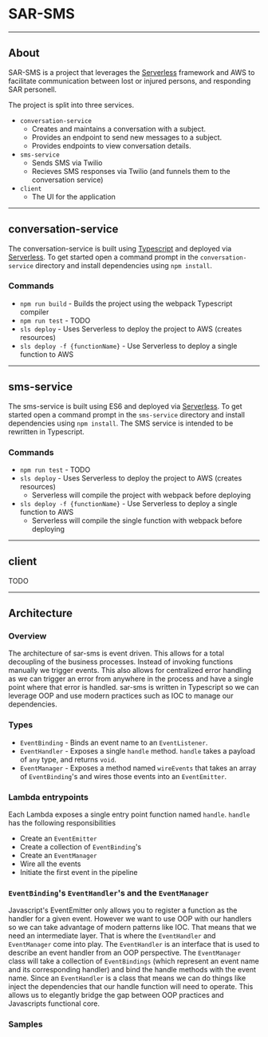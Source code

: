 # SAR-SMS

---

## About

SAR-SMS is a project that leverages the [Serverless](https://serverless.com/) framework and AWS to facilitate communication between lost or injured persons, and responding SAR personell.

The project is split into three services.

- `conversation-service`
  - Creates and maintains a conversation with a subject.
  - Provides an endpoint to send new messages to a subject.
  - Provides endpoints to view conversation details.
- `sms-service`
  - Sends SMS via Twilio
  - Recieves SMS responses via Twilio (and funnels them to the conversation service)
- `client`
  - The UI for the application

---

## conversation-service

The conversation-service is built using [Typescript](https://www.typescriptlang.org/) and deployed via [Serverless](https://serverless.com/). To get started open a command prompt in the `conversation-service` directory and install dependencies using `npm install`.

### Commands

- `npm run build` - Builds the project using the webpack Typescript compiler
- `npm run test` - TODO
- `sls deploy` - Uses Serverless to deploy the project to AWS (creates resources)
- `sls deploy -f {functionName}` - Use Serverless to deploy a single function to AWS

---

## sms-service

The sms-service is built using ES6 and deployed via [Serverless](https://serverless.com/). To get started open a command prompt in the `sms-service` directory and install dependencies using `npm install`. The SMS service is intended to be rewritten in Typescript.

### Commands

- `npm run test` - TODO
- `sls deploy` - Uses Serverless to deploy the project to AWS (creates resources)
  - Serverless will compile the project with webpack before deploying
- `sls deploy -f {functionName}` - Use Serverless to deploy a single function to AWS
  - Serverless will compile the single function with webpack before deploying

---

## client

TODO

---

## Architecture

### Overview

The architecture of sar-sms is event driven. This allows for a total decoupling of the business processes. Instead of invoking functions manually we trigger events. This also allows for centralized error handling as we can trigger an error from anywhere in the process and have a single point where that error is handled. sar-sms is written in Typescript so we can leverage OOP and use modern practices such as IOC to manage our dependencies.

### Types

- `EventBinding` - Binds an event name to an `EventListener`.
- `EventHandler` - Exposes a single `handle` method. `handle` takes a payload of `any` type, and returns `void`.
- `EventManager` - Exposes a method named `wireEvents` that takes an array of `EventBinding`'s and wires those events into an `EventEmitter`.

### Lambda entrypoints

Each Lambda exposes a single entry point function named `handle`. `handle` has the following responsibilities

- Create an `EventEmitter`
- Create a collection of `EventBinding`'s
- Create an `EventManager`
- Wire all the events
- Initiate the first event in the pipeline

### `EventBinding`'s `EventHandler`'s and the `EventManager`
Javascript's EventEmitter only allows you to register a function as the handler for a given event. 
However we want to use OOP with our handlers so we can take advantage of modern patterns like IOC. That means that we need an intermediate layer. 
That is where the `EventHandler` and `EventManager` come into play. 
The `EventHandler` is an interface that is used to describe an event handler from an OOP perspective. The `EventManager` class will take a collection of `EventBindings` (which represent an event name and its corresponding handler) and bind the handle methods with the event name. Since an `EventHandler` is a class that means we can do things like inject the dependencies that our handle function will need to operate. This allows us to elegantly bridge the gap between OOP practices and Javascripts functional core.

### Samples
